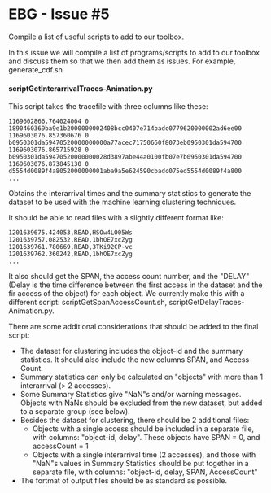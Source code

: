 # EBG - Issue #5
Compile a list of useful scripts to add to our toolbox.

In this issue we will compile a list of programs/scripts to add to our toolbox and discuss them so that we then add them as issues. For example, generate_cdf.sh

#### scriptGetInterarrivalTraces-Animation.py

This script takes the tracefile with three columns like these: 

	1169602866.764024004 0 1890460369ba9e1b2000000002408bcc0407e714badc0779620000002ad6ee00
	1169603076.857360676 0 b0950301da59470520000000000a77acec71750660f8073eb0950301da594700
	1169603076.865715928 0 b0950301da59470520000000028d3897abe44a0100fb07e7b0950301da594700
	1169603076.873845130 0 d5554d0089f4a8052000000001aba9a5e624590cbadc075ed5554d0089f4a800
	...

Obtains the interarrival times and the summary statistics to generate the dataset to be used with the machine learning clustering techniques.

It should be able to read files with a slightly different format like:

	1201639675.424053,READ,HSOw4LO05Ws
	1201639757.082532,READ,1bhOE7xcZyg
	1201639761.780669,READ,3TKi92CP-vc
	1201639762.360242,READ,1bhOE7xcZyg
	...

It also should get the SPAN, the access count number, and the "DELAY" (Delay is the time difference between the first access in the dataset and the fir access of the object) for each object. We currently make this with a different script: scriptGetSpanAccessCount.sh, scriptGetDelayTraces-Animation.py.

There are some additional considerations that should be added to the final script:

- The dataset for clustering includes the object-id and the summary statistics. It should also include the new columns SPAN, and Access Count.
- Summary statistics can only be calculated on "objects" with more than 1 interarrival (> 2 accesses). 
- Some Summary Statistics give "NaN"s and/or warning messages. Objects with NaNs should be excluded from the new dataset, but added to a separate group (see below).
- Besides the dataset for clustering, there should be 2 additional files:
	- Objects with a single access should be included in a separate file, with columns: "object-id, delay". These objects have SPAN = 0, and accessCount = 1
	- Objects with a single interarrival time (2 accesses), and those with "NaN"s values in Summary Statistics should be put together in a separate file, with columns: "object-id, delay, SPAN, AccessCount"
- The fortmat of output files should be as standard as possible.

